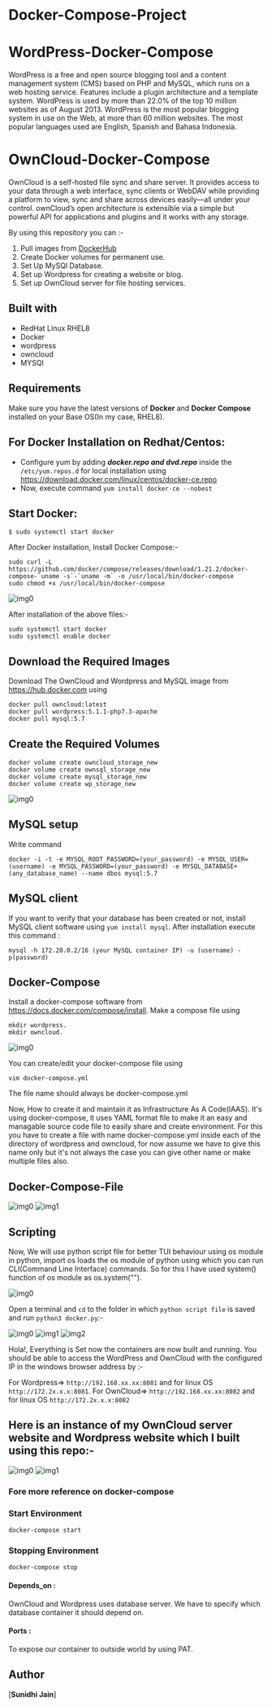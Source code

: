 # Docker-Compose-Project

# WordPress-Docker-Compose
WordPress is a free and open source blogging tool and a content management system (CMS) based on PHP and MySQL, which runs on a web hosting service. Features include a plugin architecture and a template system. WordPress is used by more than 22.0% of the top 10 million websites as of August 2013. WordPress is the most popular blogging system in use on the Web, at more than 60 million websites. The most popular languages used are English, Spanish and Bahasa Indonesia.

# OwnCloud-Docker-Compose
OwnCloud is a self-hosted file sync and share server. It provides access to your data through a web interface, sync clients or WebDAV while providing a platform to view, sync and share across devices easily—all under your control. ownCloud’s open architecture is extensible via a simple but powerful API for applications and plugins and it works with any storage.

By using this repository you can :-
1. Pull images from [DockerHub](https://hub.docker.com/)
2. Create Docker volumes for permanent use.
3. Set Up MySQl Database.
4. Set up Wordpress for creating a website or blog.
5. Set up OwnCloud server for file hosting services.

## Built with
- RedHat Linux RHEL8
- Docker
- wordpress
- owncloud
- MYSQl

## Requirements
Make sure you have the latest versions of **Docker** and **Docker Compose** installed on your Base OS(In my case, RHEL8).

## For Docker Installation on Redhat/Centos:
- Configure yum by adding ***docker.repo and dvd.repo*** inside the `/etc/yum.repos.d` for local installation using  https://download.docker.com/linux/centos/docker-ce.repo   
- Now, execute command `yum install docker-ce --nobest`

## Start Docker:
```
$ sudo systemctl start docker
```
After Docker installation, Install Docker Compose:-
```
sudo curl -L https://github.com/docker/compose/releases/download/1.21.2/docker-compose-`uname -s`-`uname -m` -o /usr/local/bin/docker-compose
sudo chmod +x /usr/local/bin/docker-compose
```
![img0](https://github.com/anshbargoti/Docker-Compose-Project/blob/master/snap/installing_docker_compose.PNG)

After installation of the above files:-
```
sudo systemctl start docker
sudo systemctl enable docker
```
 ##  Download the Required Images
Download The OwnCloud and Wordpress and MySQL image from https://hub.docker.com using 
    
    docker pull owncloud:latest
    docker pull wordpress:5.1.1-php7.3-apache
    docker pull mysql:5.7 
 
 ##  Create the Required Volumes
   
    docker volume create owncloud_storage_new
    docker volume create ownsql_storage_new
    docker volume create mysql_storage_new
    docker volume create wp_storage_new
    
![img0](https://github.com/anshbargoti/Docker-Compose-Project/blob/master/snap/image.jpg)

 ## MySQL setup
Write command 

    docker -i -t -e MYSQL_ROOT_PASSWORD=(your_password) -e MYSQL_USER=(username) -e MYSQL_PASSWORD=(your_password) -e MYSQL_DATABASE+ (any_database_name) --name dbos mysql:5.7
    
 ## MySQL client
If you want to verify that your database has been created or not, install MySQL client software using `yum install mysql`. After installation execute this command : 
   
    mysql -h 172.20.0.2/16 (your MySQL container IP) -u (username) -p(password)
    
 ## Docker-Compose
Install a docker-compose software from https://docs.docker.com/compose/install. 
Make a compose file using 

    mkdir wordpress.
    mkdir owncloud.
    
![img0](https://github.com/anshbargoti/Docker-Compose-Project/blob/master/snap/directory.jpg)
    
You can create/edit your docker-compose file using 
    
    vim docker-compose.yml
The file name should always be docker-compose.yml

Now, How to create it and maintain it as Infrastructure As A Code(IAAS). It's using docker-compose, it uses YAML format file to make it an easy and managable source code file to easily share and create environment. For this you have to create a file with name docker-compose.yml inside each of the directory of wordpress and owncloud, for now assume we have to give this name only but it's not always the case you can give other name or make multiple files also.

## Docker-Compose-File

![img0](https://github.com/anshbargoti/Docker-Compose-Project/blob/master/snap/owncloud.png)
![img1](https://github.com/anshbargoti/Docker-Compose-Project/blob/master/snap/wordpress.png)

## Scripting

Now, We will use python script file for better TUI behaviour using os module in python, import os loads the os module of python using which you can run CLI(Command Line Interface) commands. So for this I have used system() function of os module as os.system("<command you want to perform>").

![img0](https://github.com/anshbargoti/Docker-Compose-Project/blob/master/snap/python_script.png)


Open a terminal and `cd` to the folder in which `python script file` is saved and run `python3 docker.py`:-

![img0](https://github.com/anshbargoti/Docker-Compose-Project/blob/master/snap/docker-compose(1).png)
![img1](https://github.com/anshbargoti/Docker-Compose-Project/blob/master/snap/docker-compose(2).png)
![img2](https://github.com/anshbargoti/Docker-Compose-Project/blob/master/snap/docker-compose(3).png)

Hola!, Everything is Set now the containers are now built and running. You should be able to access the WordPress and OwnCloud with the configured IP in the windows browser address by :-

For Wordpress=> `http://192.168.xx.xx:8081`  and for linux OS `http://172.2x.x.x:8081`.
For OwnCloud=> `http://192.168.xx.xx:8082`  and for linux OS `http://172.2x.x.x:8082`

## Here is an instance of my OwnCloud server website and Wordpress website which I built using this repo:- 

![img0](https://github.com/anshbargoti/Docker-Compose-Project/blob/master/snap/browseWordpress.PNG)
![img1](https://github.com/anshbargoti/Docker-Compose-Project/blob/master/snap/browse_Owncloud.PNG)

### Fore more reference on docker-compose 

### Start Environment

```
docker-compose start
```

### Stopping Environment

```
docker-compose stop
```

   #### Depends_on : 
OwnCloud and Wordpress uses database server. We have to specify which database container it should depend on.
   #### Ports : 
To expose our container to outside world by using PAT.
   
  
## Author
[**Sunidhi Jain**]
